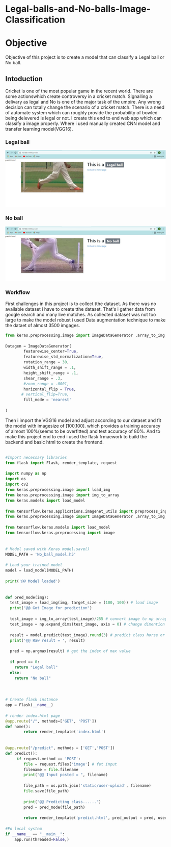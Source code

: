 # Legal-balls-and-No-balls-Image-Classification

# Objective
Objective of this project is to create a model that can classify a Legal ball or No ball.


## Intoduction
Cricket is one of the most popular game in the recent world. There are some actionswhich create controversy in a cricket match. Signalling a delivary as legal and No is 
one of the major task of the umpire. Any wrong decision can totally change the scenario of a cricket match. There is a need of automate system which can roughly provide the probability of bowled being delevered is legal or not. I create this end  to end web app which can classify a image properly. Where i used manually created CNN model and transfer learning model(VGG16).

### Legal ball

![Crick](https://github.com/Sudhakordas/No-ball-detection-with-VGG16/blob/master/static/image/Crick-1.JPG)

### No ball

![Crick-2](https://github.com/Sudhakordas/No-ball-detection-with-VGG16/blob/master/static/image/Cricket-2.JPG)


 


### Workflow

First challenges in this project is to collect tthe dataset. As there was no available dataset i have to create tthe dataset. That's i gather data from google search and many live matches. As collected dataset was not too large to make the model robust i used Data augmentation technique to make the dataet of almost 3500 imgages. 

```python
from keras.preprocessing.image import ImageDataGenerator ,array_to_img, img_to_array, load_img

Datagen = ImageDataGenerator(
        featurewise_center=True,
        featurewise_std_normalization=True,
        rotation_range = 30,
        width_shift_range = .1,
        height_shift_range = .1,
        shear_range = .3,
        #zoom_range = .0001,
        horizontal_flip = True,
       # vertical_flip=True,
        fill_mode = 'nearest'
        
)
```
Then i import the VGG16 model and adjust according to our dataset and fit the model with imagesize of [100,100]. which provides a training accuracy of almost 100%(seems to be overfitted) and test accuracy  of 80%. And to make this project end to end i used the flask frmaework to build the backend and basic html to create the frontend. 

```python

#Import necessary libraries
from flask import Flask, render_template, request
 
import numpy as np
import os
import cv2
from keras.preprocessing.image import load_img
from keras.preprocessing.image import img_to_array
from keras.models import load_model

from tensorflow.keras.applications.imagenet_utils import preprocess_input, decode_predictions
from keras.preprocessing.image import ImageDataGenerator ,array_to_img, img_to_array, load_img

from tensorflow.keras.models import load_model
from tensorflow.keras.preprocessing import image

 
# Model saved with Keras model.save()
MODEL_PATH = 'No_ball_model.h5'

# Load your trained model
model = load_model(MODEL_PATH)
 
print('@@ Model loaded')
 
 
def pred_mode(img):
  test_image = load_img(img, target_size = (100, 100)) # load image 
  print("@@ Got Image for prediction")
   
  test_image = img_to_array(test_image)/255 # convert image to np array and normalize
  test_image = np.expand_dims(test_image, axis = 0) # change dimention 3D to 4D
   
  result = model.predict(test_image).round(3) # predict class horse or human
  print('@@ Raw result = ', result)
   
  pred = np.argmax(result) # get the index of max value
 
  if pred == 0:
    return "Legal ball" 
  else:
    return "No ball"
 
     
 
# Create flask instance
app = Flask(__name__)
 
# render index.html page
@app.route("/", methods=['GET', 'POST'])
def home():
        return render_template('index.html')
     
   
@app.route("/predict", methods = ['GET','POST'])
def predict():
     if request.method == 'POST':
        file = request.files['image'] # fet input
        filename = file.filename        
        print("@@ Input posted = ", filename)
         
        file_path = os.path.join('static/user-upload', filename)
        file.save(file_path)
 
        print("@@ Predicting class......")
        pred = pred_mode(file_path)
               
        return render_template('predict.html', pred_output = pred, user_image = file_path)
     
#Fo local system
if __name__ == "__main__":
    app.run(threaded=False,) 

```
